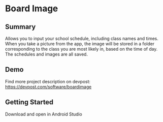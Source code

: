 # Board Image

## Summary
Allows you to input your school schedule, including class names and times. When you take a picture from the app, the image will be stored in a folder corresponding to the class you are most likely in, based on the time of day. The schedules and images are all saved.

## Demo
Find more project description on devpost: https://devpost.com/software/boardimage


## Getting Started
Download and open in Android Studio
